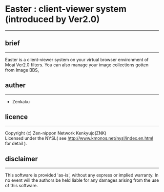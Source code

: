 # Easter : client-viewer system (introduced by Ver2.0)
-----------------------------------

## brief
-----------------------------------
  Easter is a client-viewer system on your virtual browser environment of Moai Ver2.0 filters.
  You can also manage your image collections gotten from Image BBS,

## auther
-----------------------------------
 * Zenkaku

## licence
-----------------------------------
  Copyright (c) Zen-nippon Network Kenkyujo(ZNK)<br>
  Licensed under the NYSL( see http://www.kmonos.net/nysl/index.en.html for detail ).

## disclaimer
-----------------------------------
  This software is provided 'as-is', without any express or implied warranty.
  In no event will the authors be held liable for any damages arising
  from the use of this software.
